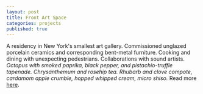 ```yaml
---
layout: post
title: Front Art Space
categories: projects
published: true
---
```


A residency in New York's smallest art gallery. Commissioned unglazed porcelain ceramics and corresponding bent-metal furniture. Cooking and dining with unexpecting pedestrians. Collaborations with sound artists.
_Octopus with smoked paprika, black pepper, and pistachio-truffle tapenade. Chrysanthemum and rosehip tea. Rhubarb and clove compote, cardamom apple crumble, hopped whipped cream, micro shiso._
Read more [here](http://www.frontartspace.com/pith).
